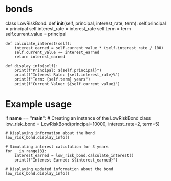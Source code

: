 # bonds
class LowRiskBond:
    def __init__(self, principal, interest_rate, term):
        self.principal = principal
        self.interest_rate = interest_rate
        self.term = term
        self.current_value = principal

    def calculate_interest(self):
        interest_earned = self.current_value * (self.interest_rate / 100)
        self.current_value += interest_earned
        return interest_earned

    def display_info(self):
        print(f"Principal: ${self.principal}")
        print(f"Interest Rate: {self.interest_rate}%")
        print(f"Term: {self.term} years")
        print(f"Current Value: ${self.current_value}")

# Example usage
if __name__ == "__main__":
    # Creating an instance of the LowRiskBond class
    low_risk_bond = LowRiskBond(principal=10000, interest_rate=2, term=5)

    # Displaying information about the bond
    low_risk_bond.display_info()

    # Simulating interest calculation for 3 years
    for _ in range(3):
        interest_earned = low_risk_bond.calculate_interest()
        print(f"Interest Earned: ${interest_earned}")

    # Displaying updated information about the bond
    low_risk_bond.display_info()
